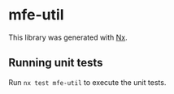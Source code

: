 # mfe-util

This library was generated with [Nx](https://nx.dev).

## Running unit tests

Run `nx test mfe-util` to execute the unit tests.
